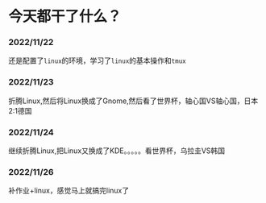 # 今天都干了什么？

### 2022/11/22

 还是配置了`linux`的环境，学习了`linux`的基本操作和`tmux`

### 2022/11/23

折腾Linux,然后将Linux换成了Gnome,然后看了世界杯，轴心国VS轴心国，日本2:1德国

### 2022/11/24

继续折腾Linux,把Linux又换成了KDE。。。。。看世界杯，乌拉圭VS韩国

### 2022/11/26

补作业+linux，感觉马上就搞完linux了
